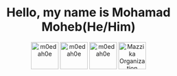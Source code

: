 <h1 align="center">Hello, my name is Mohamad Moheb(He/Him) </h1> 
<p align="center">
<a href=https://www.instagram.com/m0edah0e target="_blank"><img align="center" src=https://i.ibb.co/NnRcJgt/Instagram-Logo-256.png alt="m0edah0e" height="64" width="64" /></a>
<a href=https://steamcommunity.com/id/m0edah0e target="_blank"><img align="center" src=https://i.ibb.co/jWsnFTg/Steam-Logo-256.png alt="m0edah0e" height="64" width="64" /></a>
<a href=https://github.com/Falasteen-1948 target="_blank"><img align="center" src=https://avatars.githubusercontent.com/u/79527809?s=400&u=9100be3c51ca9c8801c8757043bf312ce5de3925&v=4 alt="m0edah0e" height="64" width="64" /></a>
<a href=https://github.com/Mazzika-Discord-Music-Bot target="_blank"><img align="center" src=https://avatars0.githubusercontent.com/u/77557099?s=400&u=c8354512f4d6d78098d8010a2dbc79a3baa510f5&v=4 alt="Mazzika Organization" height="64" width="64" /></a>
</p>
